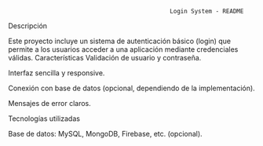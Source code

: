 
                                                  Login System - README                                                                       
Descripción

Este proyecto incluye un sistema de autenticación básico (login) que permite a los usuarios acceder a una aplicación mediante credenciales válidas.
Características
Validación de usuario y contraseña.


Interfaz sencilla y responsive.

Conexión con base de datos (opcional, dependiendo de la implementación).

Mensajes de error claros.


Tecnologías utilizadas

Base de datos: MySQL, MongoDB, Firebase, etc. (opcional).
